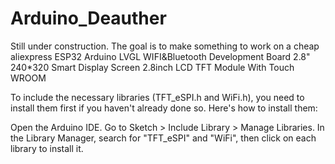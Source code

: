 # Arduino_Deauther
Still under construction. The goal is to make something to work on a cheap aliexpress ESP32 Arduino LVGL WIFI&Bluetooth Development Board 2.8" 240*320 Smart Display Screen 2.8inch LCD TFT Module With Touch WROOM

To include the necessary libraries (TFT_eSPI.h and WiFi.h), you need to install them first if you haven't already done so. Here's how to install them:

Open the Arduino IDE.
Go to Sketch > Include Library > Manage Libraries.
In the Library Manager, search for "TFT_eSPI" and "WiFi", then click on each library to install it.
